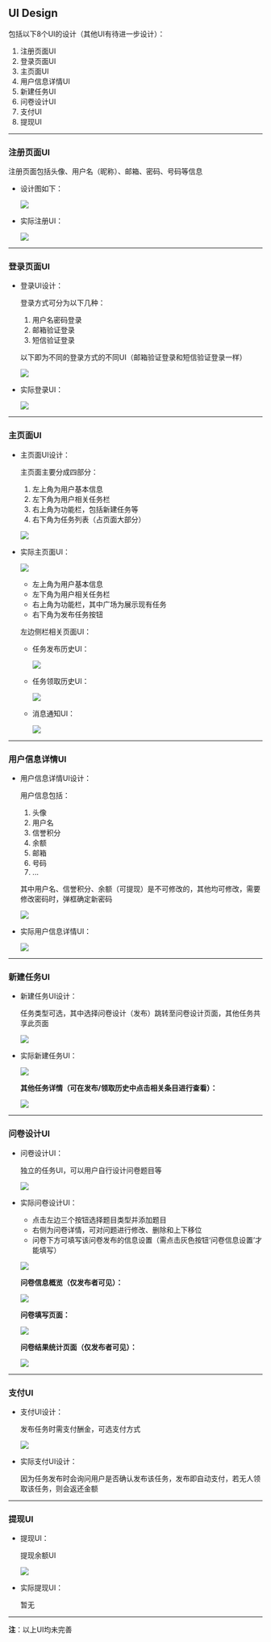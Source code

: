 ## UI Design

包括以下8个UI的设计（其他UI有待进一步设计）：

1. 注册页面UI
2. 登录页面UI
3. 主页面UI
4. 用户信息详情UI
5. 新建任务UI
6. 问卷设计UI
7. 支付UI
8. 提现UI

---

### 注册页面UI

注册页面包括头像、用户名（昵称）、邮箱、密码、号码等信息

* 设计图如下：

  ![](<https://github.com/penglsh/images/raw/master/sad_UI_design/register.png>)

* 实际注册UI：

  ![](https://github.com/penglsh/images/raw/master/sad_UI_design/register1.png)

---

### 登录页面UI

* 登录UI设计：

  登录方式可分为以下几种：

  1. 用户名密码登录
  2. 邮箱验证登录
  3. 短信验证登录

  以下即为不同的登录方式的不同UI（邮箱验证登录和短信验证登录一样）

  ![](https://github.com/penglsh/images/raw/master/sad_UI_design/login.png)

* 实际登录UI：

  ![](https://github.com/penglsh/images/raw/master/sad_UI_design/login1.png)

---

### 主页面UI

* 主页面UI设计：

  主页面主要分成四部分：

  1. 左上角为用户基本信息
  2. 左下角为用户相关任务栏
  3. 右上角为功能栏，包括新建任务等
  4. 右下角为任务列表（占页面大部分）

  ![](<https://github.com/penglsh/images/raw/master/sad_UI_design/mainpage.png>)

* 实际主页面UI：

  ![](https://github.com/penglsh/images/raw/master/sad_UI_design/mainpage1.png)

  * 左上角为用户基本信息
  * 左下角为用户相关任务栏
  * 右上角为功能栏，其中广场为展示现有任务
  * 右下角为发布任务按钮

  

  左边侧栏相关页面UI：

  * 任务发布历史UI：

    ![](<https://github.com/penglsh/images/raw/master/sad_UI_design/published_history.png>)

  * 任务领取历史UI：

    ![](<https://github.com/penglsh/images/raw/master/sad_UI_design/received_history.png>)

  * 消息通知UI：

    ![](<https://github.com/penglsh/images/raw/master/sad_UI_design/notificationpage.png>)

  

---

### 用户信息详情UI

* 用户信息详情UI设计：

  用户信息包括：

  1. 头像
  2. 用户名
  3. 信誉积分
  4. 余额
  5. 邮箱
  6. 号码
  7. ...

  其中用户名、信誉积分、余额（可提现）是不可修改的，其他均可修改，需要修改密码时，弹框确定新密码

  ![](https://github.com/penglsh/images/raw/master/sad_UI_design/user_info.png)

* 实际用户信息详情UI：

  ![](https://github.com/penglsh/images/raw/master/sad_UI_design/user_info1.png)

---

### 新建任务UI

* 新建任务UI设计：

  任务类型可选，其中选择问卷设计（发布）跳转至问卷设计页面，其他任务共享此页面

  ![](<https://github.com/penglsh/images/raw/master/sad_UI_design/new_mission.png>)

* 实际新建任务UI：

  ![](https://github.com/penglsh/images/raw/master/sad_UI_design/publish_other_mission.png)

  **其他任务详情（可在发布/领取历史中点击相关条目进行查看）：**

  ![](<https://github.com/penglsh/images/raw/master/sad_UI_design/other_mission_detail.png>)

---

### 问卷设计UI

* 问卷设计UI：

  独立的任务UI，可以用户自行设计问卷题目等

  ![](<https://github.com/penglsh/images/raw/master/sad_UI_design/survey_design.png>)

* 实际问卷设计UI：

  * 点击左边三个按钮选择题目类型并添加题目
  * 右侧为问卷详情，可对问题进行修改、删除和上下移位
  * 问卷下方可填写该问卷发布的信息设置（需点击灰色按钮‘问卷信息设置’才能填写）

  ![](https://github.com/penglsh/images/raw/master/sad_UI_design/publish_survey_mission.png)

  

  **问卷信息概览（仅发布者可见）：**

  ![](<https://github.com/penglsh/images/raw/master/sad_UI_design/survey_design_scan.png>)

  **问卷填写页面：**

  ![](https://github.com/penglsh/images/raw/master/sad_UI_design/survey_fill_in.png)

  **问卷结果统计页面（仅发布者可见）：**

  ![](https://github.com/penglsh/images/raw/master/sad_UI_design/survey_result.png)

---

### 支付UI

* 支付UI设计：

  发布任务时需支付酬金，可选支付方式

  ![](<https://github.com/penglsh/images/raw/master/sad_UI_design/pay.png>)

* 实际支付UI设计：

  因为任务发布时会询问用户是否确认发布该任务，发布即自动支付，若无人领取该任务，则会返还金额

---

### 提现UI

* 提现UI：

  提现余额UI

  ![](<https://github.com/penglsh/images/raw/master/sad_UI_design/withdraw.png>)

* 实际提现UI：

  暂无

---

**注**：以上UI均未完善

